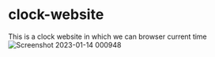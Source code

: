 # clock-website
This is a clock website in which we can browser current time
![Screenshot 2023-01-14 000948](https://user-images.githubusercontent.com/112897767/212394931-17bcc545-a805-4931-a054-c9db8fae155c.png)
